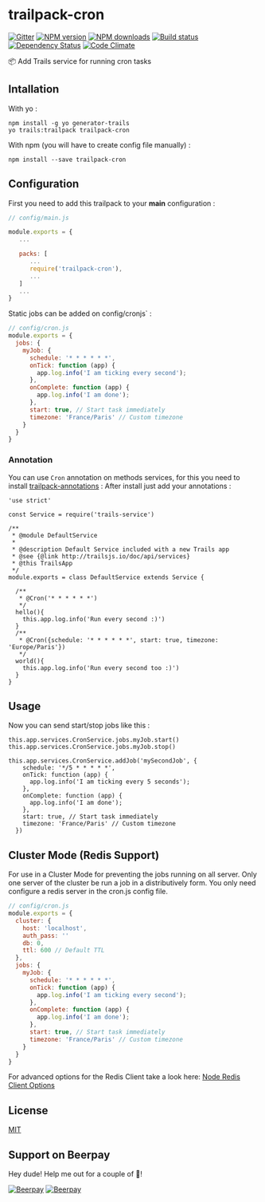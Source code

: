 # trailpack-cron
[![Gitter][gitter-image]][gitter-url]
[![NPM version][npm-image]][npm-url]
[![NPM downloads][npm-download]][npm-url]
[![Build status][ci-image]][ci-url]
[![Dependency Status][daviddm-image]][daviddm-url]
[![Code Climate][codeclimate-image]][codeclimate-url]

:package: Add Trails service for running cron tasks

## Intallation
With yo : 

```
npm install -g yo generator-trails
yo trails:trailpack trailpack-cron
```

With npm (you will have to create config file manually) :
 
`npm install --save trailpack-cron`

## Configuration
First you need to add this trailpack to your __main__ configuration : 
```js
// config/main.js

module.exports = {
   ...

   packs: [
      ...
      require('trailpack-cron'),
      ...
   ]
   ...
}
```

Static jobs can be added on config/cronjs` :
```js
// config/cron.js
module.exports = {
  jobs: {
    myJob: {
      schedule: '* * * * * *',
      onTick: function (app) {
        app.log.info('I am ticking every second');
      },
      onComplete: function (app) {
        app.log.info('I am done');
      },
      start: true, // Start task immediately
      timezone: 'France/Paris' // Custom timezone
    }
  }  
}
```

### Annotation
You can use `Cron` annotation on methods services, for this you need to install [trailpack-annotations](https://github.com/jaumard/trailpack-annotations) : 
After install just add your annotations : 

```
'use strict'

const Service = require('trails-service')

/**
 * @module DefaultService
 *
 * @description Default Service included with a new Trails app
 * @see {@link http://trailsjs.io/doc/api/services}
 * @this TrailsApp
 */
module.exports = class DefaultService extends Service {

  /**
   * @Cron('* * * * * *')
   */
  hello(){
    this.app.log.info('Run every second :)')
  }
  /**
   * @Cron({schedule: '* * * * * *', start: true, timezone: 'Europe/Paris'})
   */
  world(){
    this.app.log.info('Run every second too :)')
  }
}

```

## Usage
Now you can send start/stop jobs like this : 

```
this.app.services.CronService.jobs.myJob.start()
this.app.services.CronService.jobs.myJob.stop()
```

```
this.app.services.CronService.addJob('mySecondJob', {
    schedule: '*/5 * * * * *',
    onTick: function (app) {
      app.log.info('I am ticking every 5 seconds');
    },
    onComplete: function (app) {
      app.log.info('I am done');
    },
    start: true, // Start task immediately
    timezone: 'France/Paris' // Custom timezone
  })
```

## Cluster Mode (Redis Support)
For use in a Cluster Mode for preventing the jobs running on all server.
Only one server of the cluster be run a job in a distributively form.
You only need configure a redis server in the cron.js config file.

```js
// config/cron.js
module.exports = {
  cluster: {      
    host: 'localhost',
    auth_pass: ''
    db: 0,
    ttl: 600 // Default TTL
  },
  jobs: {
    myJob: {
      schedule: '* * * * * *',
      onTick: function (app) {
        app.log.info('I am ticking every second');
      },
      onComplete: function (app) {
        app.log.info('I am done');
      },
      start: true, // Start task immediately
      timezone: 'France/Paris' // Custom timezone
    }
  }  
}
```

For advanced options for the Redis Client take a look here: [Node Redis Client Options](https://github.com/NodeRedis/node_redis#options-object-properties)

## License
[MIT](https://github.com/jaumard/trailpack-cron/blob/master/LICENSE)

[npm-image]: https://img.shields.io/npm/v/trailpack-cron.svg?style=flat-square
[npm-url]: https://npmjs.org/package/trailpack-cron
[npm-download]: https://img.shields.io/npm/dt/trailpack-cron.svg
[ci-image]: https://travis-ci.org/jaumard/trailpack-cron.svg?branch=master
[ci-url]: https://travis-ci.org/jaumard/trailpack-cron
[daviddm-image]: http://img.shields.io/david/jaumard/trailpack-cron.svg?style=flat-square
[daviddm-url]: https://david-dm.org/jaumard/trailpack-cron
[codeclimate-image]: https://img.shields.io/codeclimate/github/jaumard/trailpack-cron.svg?style=flat-square
[codeclimate-url]: https://codeclimate.com/github/jaumard/trailpack-cron
[gitter-image]: http://img.shields.io/badge/+%20GITTER-JOIN%20CHAT%20%E2%86%92-1DCE73.svg?style=flat-square
[gitter-url]: https://gitter.im/trailsjs/trails

## Support on Beerpay
Hey dude! Help me out for a couple of :beers:!

[![Beerpay](https://beerpay.io/jaumard/trailpack-cron/badge.svg?style=beer-square)](https://beerpay.io/jaumard/trailpack-cron)  [![Beerpay](https://beerpay.io/jaumard/trailpack-cron/make-wish.svg?style=flat-square)](https://beerpay.io/jaumard/trailpack-cron?focus=wish)

